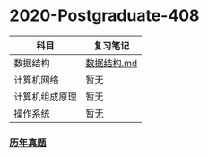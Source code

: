 # 2020-Postgraduate-408

| 科目 | 复习笔记 |
| -----| -------|
| 数据结构 | [数据结构.md](https://github.com/hao14293/2020-Postgraduate-408/blob/master/Data-Structure/Data-Structure.md) |
| 计算机网络 | 暂无 |
| 计算机组成原理 | 暂无 |
| 操作系统 | 暂无 |


### [历年真题](https://github.com/hao14293/2020-Postgraduate-408/tree/master/old-exam)


